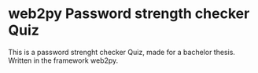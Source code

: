# web2py Password strength checker Quiz
This is a password strenght checker Quiz, made for a bachelor thesis.
Written in the framework web2py.

